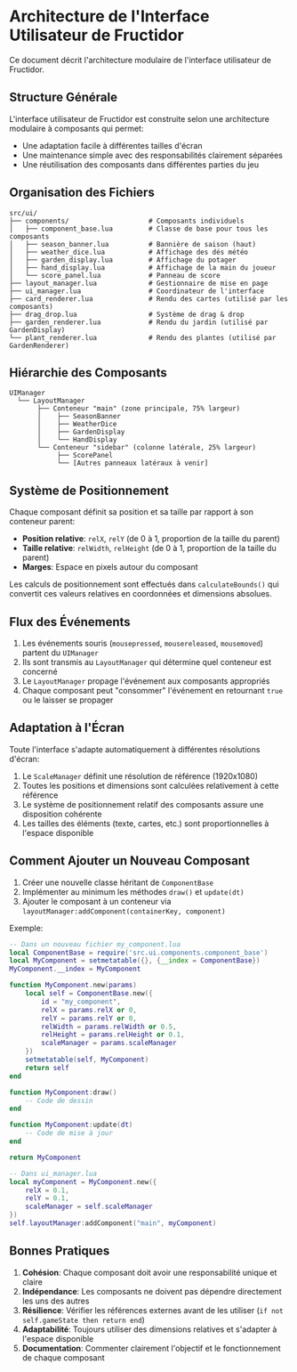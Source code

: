 # Architecture de l'Interface Utilisateur de Fructidor

Ce document décrit l'architecture modulaire de l'interface utilisateur de Fructidor.

## Structure Générale

L'interface utilisateur de Fructidor est construite selon une architecture modulaire à composants qui permet:
- Une adaptation facile à différentes tailles d'écran
- Une maintenance simple avec des responsabilités clairement séparées
- Une réutilisation des composants dans différentes parties du jeu

## Organisation des Fichiers

```
src/ui/
├── components/                    # Composants individuels
│   ├── component_base.lua         # Classe de base pour tous les composants
│   ├── season_banner.lua          # Bannière de saison (haut)
│   ├── weather_dice.lua           # Affichage des dés météo
│   ├── garden_display.lua         # Affichage du potager
│   ├── hand_display.lua           # Affichage de la main du joueur
│   └── score_panel.lua            # Panneau de score
├── layout_manager.lua             # Gestionnaire de mise en page
├── ui_manager.lua                 # Coordinateur de l'interface
├── card_renderer.lua              # Rendu des cartes (utilisé par les composants)
├── drag_drop.lua                  # Système de drag & drop
├── garden_renderer.lua            # Rendu du jardin (utilisé par GardenDisplay)
└── plant_renderer.lua             # Rendu des plantes (utilisé par GardenRenderer)
```

## Hiérarchie des Composants

```
UIManager
  └── LayoutManager
       ├── Conteneur "main" (zone principale, 75% largeur)
       │    ├── SeasonBanner
       │    ├── WeatherDice
       │    ├── GardenDisplay
       │    └── HandDisplay
       └── Conteneur "sidebar" (colonne latérale, 25% largeur)
            ├── ScorePanel
            └── [Autres panneaux latéraux à venir]
```

## Système de Positionnement

Chaque composant définit sa position et sa taille par rapport à son conteneur parent:

- **Position relative**: `relX`, `relY` (de 0 à 1, proportion de la taille du parent)
- **Taille relative**: `relWidth`, `relHeight` (de 0 à 1, proportion de la taille du parent)
- **Marges**: Espace en pixels autour du composant

Les calculs de positionnement sont effectués dans `calculateBounds()` qui convertit ces valeurs relatives en coordonnées et dimensions absolues.

## Flux des Événements

1. Les événements souris (`mousepressed`, `mousereleased`, `mousemoved`) partent du `UIManager`
2. Ils sont transmis au `LayoutManager` qui détermine quel conteneur est concerné
3. Le `LayoutManager` propage l'événement aux composants appropriés
4. Chaque composant peut "consommer" l'événement en retournant `true` ou le laisser se propager

## Adaptation à l'Écran

Toute l'interface s'adapte automatiquement à différentes résolutions d'écran:

1. Le `ScaleManager` définit une résolution de référence (1920x1080)
2. Toutes les positions et dimensions sont calculées relativement à cette référence
3. Le système de positionnement relatif des composants assure une disposition cohérente
4. Les tailles des éléments (texte, cartes, etc.) sont proportionnelles à l'espace disponible

## Comment Ajouter un Nouveau Composant

1. Créer une nouvelle classe héritant de `ComponentBase`
2. Implémenter au minimum les méthodes `draw()` et `update(dt)`
3. Ajouter le composant à un conteneur via `layoutManager:addComponent(containerKey, component)`

Exemple:
```lua
-- Dans un nouveau fichier my_component.lua
local ComponentBase = require('src.ui.components.component_base')
local MyComponent = setmetatable({}, {__index = ComponentBase})
MyComponent.__index = MyComponent

function MyComponent.new(params)
    local self = ComponentBase.new({
        id = "my_component",
        relX = params.relX or 0,
        relY = params.relY or 0,
        relWidth = params.relWidth or 0.5,
        relHeight = params.relHeight or 0.1,
        scaleManager = params.scaleManager
    })
    setmetatable(self, MyComponent)
    return self
end

function MyComponent:draw()
    -- Code de dessin
end

function MyComponent:update(dt)
    -- Code de mise à jour
end

return MyComponent

-- Dans ui_manager.lua
local myComponent = MyComponent.new({
    relX = 0.1,
    relY = 0.1,
    scaleManager = self.scaleManager
})
self.layoutManager:addComponent("main", myComponent)
```

## Bonnes Pratiques

1. **Cohésion**: Chaque composant doit avoir une responsabilité unique et claire
2. **Indépendance**: Les composants ne doivent pas dépendre directement les uns des autres
3. **Résilience**: Vérifier les références externes avant de les utiliser (`if not self.gameState then return end`)
4. **Adaptabilité**: Toujours utiliser des dimensions relatives et s'adapter à l'espace disponible
5. **Documentation**: Commenter clairement l'objectif et le fonctionnement de chaque composant
